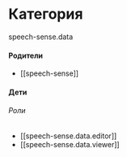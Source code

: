 # Категория

speech-sense.data


#### Родители

- [[speech-sense]]


#### Дети

###### Роли
- [[speech-sense.data.editor]]
- [[speech-sense.data.viewer]]
